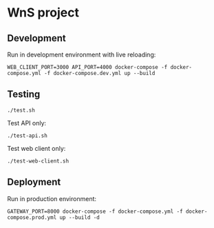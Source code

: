 # WnS project

## Development

Run in development environment with live reloading:

```
WEB_CLIENT_PORT=3000 API_PORT=4000 docker-compose -f docker-compose.yml -f docker-compose.dev.yml up --build
```

## Testing

```
./test.sh
```

Test API only:

```
./test-api.sh
```

Test web client only:

```
./test-web-client.sh
```

## Deployment

Run in production environment:

```
GATEWAY_PORT=8000 docker-compose -f docker-compose.yml -f docker-compose.prod.yml up --build -d
```
